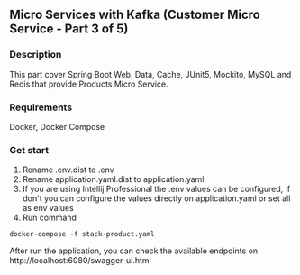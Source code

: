 ## Micro Services with Kafka (Customer Micro Service - Part 3 of 5)

### Description

This part cover Spring Boot Web, Data, Cache, JUnit5, Mockito, MySQL and Redis that provide Products Micro Service.

### Requirements

Docker, Docker Compose

### Get start

1. Rename .env.dist to .env
2. Rename application.yaml.dist to application.yaml
3. If you are using Intellij Professional the .env values can be configured, if don't you can configure the values directly on application.yaml or set all as env values
4. Run command 

```
docker-compose -f stack-product.yaml
``` 

After run the application, you can check the available endpoints on http://localhost:6080/swagger-ui.html